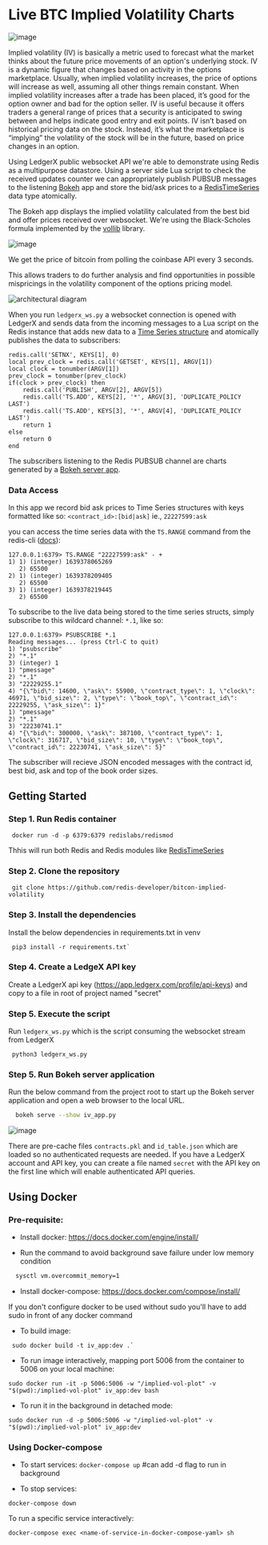 # Live BTC Implied Volatility Charts

![image](https://user-images.githubusercontent.com/313480/140698710-91c1e568-7825-46ad-9656-086c3dae32c5.png)

Implied volatility (IV) is basically a metric used to forecast what the market thinks about the future price movements of an option's underlying stock. IV is a dynamic figure that changes based on activity in the options marketplace. Usually, when implied volatility increases, the price of options will increase as well, assuming all other things remain constant. When implied volatility increases after a trade has been placed, it’s good for the option owner and bad for the option seller. IV is useful because it offers traders a general range of prices that a security is anticipated to swing between and helps indicate good entry and exit points. IV isn’t based on historical pricing data on the stock. Instead, it’s what the marketplace is “implying” the volatility of the stock will be in the future, based on price changes in an option. 


Using LedgerX public websocket API we're able to demonstrate using Redis as a multipurpose datastore.
Using a server side Lua script to check the received updates counter we can appropriately publish PUBSUB messages to the
listening [Bokeh](https://docs.bokeh.org/en/latest/) app and store the bid/ask prices to a 
[RedisTimeSeries](https://oss.redislabs.com/redistimeseries/) data type atomically.

The Bokeh app displays the implied volatility calculated from the best bid and offer prices received over websocket.
We're using the Black-Scholes formula implemented by the [vollib](http://vollib.org/) library.

![image](https://user-images.githubusercontent.com/313480/140698675-08c8728f-a92b-426f-9552-aeb9bdfa22fd.png)


We get the price of bitcoin from polling the coinbase API every 3 seconds.

This allows traders to do further analysis and find opportunities in possible mispricings in the volatility component of
the options pricing model.

![architectural diagram](https://i.imgur.com/Yy6aSqQ.png)

When you run `ledgerx_ws.py` a websocket connection is opened with LedgerX and sends data from the incoming messages to a Lua script on the Redis instance that adds new data to a [Time Series structure](https://oss.redis.com/redistimeseries/) and atomically publishes the data to subscribers:

```
redis.call('SETNX', KEYS[1], 0)
local prev_clock = redis.call('GETSET', KEYS[1], ARGV[1])
local clock = tonumber(ARGV[1])
prev_clock = tonumber(prev_clock)
if(clock > prev_clock) then
    redis.call('PUBLISH', ARGV[2], ARGV[5])
    redis.call('TS.ADD', KEYS[2], '*', ARGV[3], 'DUPLICATE_POLICY LAST')
    redis.call('TS.ADD', KEYS[3], '*', ARGV[4], 'DUPLICATE_POLICY LAST')
    return 1
else
    return 0
end
```
The subscribers listening to the Redis PUBSUB channel are charts generated by a [Bokeh server app](https://docs.bokeh.org/en/latest/docs/user_guide/server.html).

### Data Access
In this app we record bid ask prices to Time Series structures with keys formatted like so: `<contract_id>:[bid|ask]` ie., `22227599:ask`

you can access the time series data with the `TS.RANGE` command from the redis-cli ([docs](https://oss.redis.com/redistimeseries/commands/)):
```
127.0.0.1:6379> TS.RANGE "22227599:ask" - +
1) 1) (integer) 1639378065269
   2) 65500
2) 1) (integer) 1639378209405
   2) 65500
3) 1) (integer) 1639378219445
   2) 65500
```
To subscribe to the live data being stored to the time series structs, simply subscribe to this wildcard channel: `*.1`, like so:

```
127.0.0.1:6379> PSUBSCRIBE *.1
Reading messages... (press Ctrl-C to quit)
1) "psubscribe"
2) "*.1"
3) (integer) 1
1) "pmessage"
2) "*.1"
3) "22229255.1"
4) "{\"bid\": 14600, \"ask\": 55900, \"contract_type\": 1, \"clock\": 46971, \"bid_size\": 2, \"type\": \"book_top\", \"contract_id\": 22229255, \"ask_size\": 1}"
1) "pmessage"
2) "*.1"
3) "22230741.1"
4) "{\"bid\": 300000, \"ask\": 387100, \"contract_type\": 1, \"clock\": 316717, \"bid_size\": 10, \"type\": \"book_top\", \"contract_id\": 22230741, \"ask_size\": 5}"
```
The subscriber will recieve JSON encoded messages with the contract id, best bid, ask and top of the book order sizes.


## Getting Started

### Step 1. Run Redis container

```
 docker run -d -p 6379:6379 redislabs/redismod
```

Thhis will run both Redis and Redis modules like [RedisTimeSeries](https://oss.redislabs.com/redistimeseries/)

### Step 2. Clone the repository

```
 git clone https://github.com/redis-developer/bitcon-implied-volatility
```

### Step 3. Install the dependencies

Install the below dependencies in requirements.txt in venv

```
 pip3 install -r requirements.txt`

```

### Step 4. Create a LedgeX API key

Create a LedgerX api key (https://app.ledgerx.com/profile/api-keys) and copy to a file in root of project named "secret"

### Step 5.  Execute the script

Run `ledgerx_ws.py` which is the script consuming the websocket stream from LedgerX 

```
 python3 ledgerx_ws.py
```

### Step 5. Run Bokeh server application

Run the below command from the project root to start up the Bokeh server application and open a web browser to
the local URL.

```bash
  bokeh serve --show iv_app.py
```

![image](https://user-images.githubusercontent.com/313480/140698568-d92a7020-db73-47b9-ad2a-fc896d52c897.png)


There are pre-cache files `contracts.pkl` and `id_table.json` which are loaded so no authenticated requests are needed.
If you have a LedgerX account and API key, you can create a file named `secret` with the API key on the first line which
will enable authenticated API queries.

## Using Docker

### Pre-requisite:
- Install docker: https://docs.docker.com/engine/install/

- Run the command to avoid background save failure under low memory condition

```bash
  sysctl vm.overcommit_memory=1 
```

- Install docker-compose: https://docs.docker.com/compose/install/

If you don't configure docker to be used without sudo you'll have to add sudo in front of any docker command

- To build image: 

```
 sudo docker build -t iv_app:dev .`
```

- To run image interactively, mapping port 5006 from the container to 5006 on your local machine:

`sudo docker run -it -p 5006:5006 -w "/implied-vol-plot" -v "$(pwd):/implied-vol-plot" iv_app:dev bash`

- To run it in the background in detached mode:

`sudo docker run -d -p 5006:5006 -w "/implied-vol-plot" -v "$(pwd):/implied-vol-plot" iv_app:dev`

### Using Docker-compose

- To start services: 
`docker-compose up` #can add -d flag to run in background

- To stop services: 

`docker-compose down`

To run a specific service interactively: 

`docker-compose exec <name-of-service-in-docker-compose-yaml> sh`
